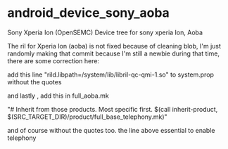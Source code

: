 android_device_sony_aoba
========================

Sony Xperia Ion (OpenSEMC)
 Device tree for sony xperia Ion, Aoba

The ril for Xperia Ion (aoba) is not fixed because of cleaning blob, I'm just randomly making that commit because I'm still a newbie during that time, there are some correction here:

add this line "rild.libpath=/system/lib/libril-qc-qmi-1.so" to system.prop without the quotes

and lastly , add this in full_aoba.mk

"# Inherit from those products. Most specific first.
$(call inherit-product, $(SRC_TARGET_DIR)/product/full_base_telephony.mk)"

and of course without the quotes too.
the line above essential to enable telephony
